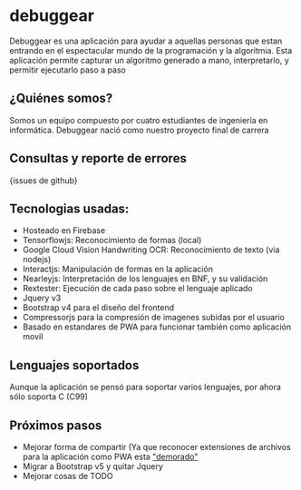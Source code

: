 # debuggear

Debuggear es una aplicación para ayudar a aquellas personas que estan entrando en el espectacular mundo de la programación y la algoritmia. Esta aplicación permite capturar un algoritmo generado a mano, interpretarlo, y permitir ejecutarlo paso a paso


## ¿Quiénes somos?
Somos un equipo compuesto por cuatro estudiantes de ingeniería en informática. Debuggear nació como nuestro proyecto final de carrera



## Consultas y reporte de errores
{issues de github}



## Tecnologias usadas:
- Hosteado en Firebase
- Tensorflowjs: Reconocimiento de formas (local)
- Google Cloud Vision Handwriting OCR: Reconocimiento de texto (via nodejs)
- Interactjs: Manipulación de formas en la aplicación
- Nearleyjs: Interpretación de los lenguajes en BNF, y su validación
- Rextester: Ejecución de cada paso sobre el lenguaje aplicado
- Jquery v3
- Bootstrap v4 para el diseño del frontend
- Compressorjs para la compresión de imagenes subidas por el usuario
- Basado en estandares de PWA para funcionar también como aplicación movil


## Lenguajes soportados
Aunque la aplicación se pensó para soportar varios lenguajes, por ahora sólo soporta C (C99)


## Próximos pasos
- Mejorar forma de compartir (Ya que reconocer extensiones de archivos para la aplicación como PWA esta ["demorado"](https://github.com/w3c/manifest/issues/626)
- Migrar a Bootstrap v5 y quitar Jquery
- Mejorar cosas de TODO
